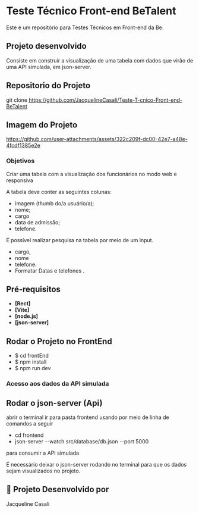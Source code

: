 # Teste Técnico Front-end BeTalent

Este é um repositório para Testes Técnicos em Front-end da Be. 

## Projeto desenvolvido

Consiste em construir a visualização de uma tabela com dados que virão de uma API simulada, em json-server.

## Repositorio do Projeto 

git clone https://github.com/JacquelineCasali/Teste-T-cnico-Front-end-BeTalent

## Imagem do Projeto

https://github.com/user-attachments/assets/322c209f-dc00-42e7-a48e-4fcdf1385e2e

###  Objetivos

Criar uma tabela com a visualização dos funcionários no modo web e responsiva 

A tabela deve conter as seguintes colunas:

- imagem (thumb do/a usuário/a);
- nome;
- cargo
- data de admissão;
- telefone.

É possível realizar pesquisa na tabela por meio de um input. 
- cargo, 
- nome 
- telefone.
- Formatar Datas e telefones .

## Pré-requisitos

- **[Rect]**
- **[Vite]**
- **[node.js]**
- **[json-server]**

## Rodar o Projeto no FrontEnd 

- $ cd frontEnd
- $ npm install
- $ npm run dev

### Acesso aos dados da API simulada
## Rodar o json-server (Api)
abrir o terminal ir para pasta frontend usando por meio de linha de comandos a seguir 

- cd frontend
- json-server  --watch  src/database/db.json --port 5000

 para consumir a API simulada

É necessário deixar o json-server rodando no terminal para que os dados sejam visualizados no projeto.

## 📝 Projeto Desenvolvido por 

Jacqueline Casali
